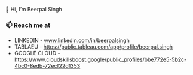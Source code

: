 👋 Hi, I’m Beerpal Singh

### 📫 Reach me at
- LINKEDIN - www.linkedin.com/in/beerpalsingh
- TABLAEU -  https://public.tableau.com/app/profile/beerpal.singh
- GOOGLE CLOUD - https://www.cloudskillsboost.google/public_profiles/bbe772e5-5b2c-4bc0-8edb-72ecf22d1353

<!---
SINGHwrites/SINGHwrites is a ✨ special ✨ repository because its `README.md` (this file) appears on your GitHub profile.
You can click the Preview link to take a look at your changes.
--->
